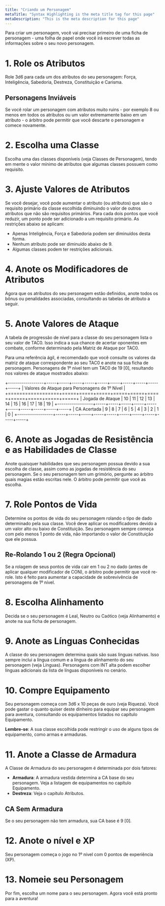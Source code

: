 ```yaml
---
title: "Criando um Personagem"
metaTitle: "Syntax Highlighting is the meta title tag for this page"
metaDescription: "This is the meta description for this page"
---
```


Para criar um personagem, você vai precisar primeiro de uma ficha de personagem - uma folha de papel onde você irá escrever todas as informações sobre o seu novo personagem.

# 1. Role os Atributos
Role 3d6 para cada um dos atributos do seu personagem: Força, Inteligência, Sabedoria, Destreza, Constituição e Carisma. 

## Personagens Inviáveis 
Se você rolar um personagem com atributos muito ruins - por exemplo 8 ou menos em todos os atributos ou um valor extremamente baixo em um atributo - o árbitro pode permitir que você descarte o personagem e comece novamente.

# 2. Escolha uma Classe
Escolha uma das classes disponíveis (veja Classes de Personagem), tendo em mente o valor mínimo de atributos que algumas classes possuem como requisito.

# 3. Ajuste Valores de Atributos
Se você desejar, você pode aumentar o atributo (ou atributos) que são o requisito primário da classe escolhida diminuindo o valor de outros atributos que não são requisitos primários. Para cada dois pontos que você reduzir, um ponto pode ser adicionado a um requisito primário. As restrições abaixo se aplicam:
* Apenas Inteligência, Força e Sabedoria podem ser diminuídos desta forma.
* Nenhum atributo pode ser diminuído abaixo de 9.
* Algumas classes podem ter restrições adicionais.

# 4. Anote os Modificadores de Atributos 
Agora que os atributos do seu personagem estão definidos, anote todos os bônus ou penalidades associadas, consultando as tabelas de atributo a seguir.

# 5. Anote Valores de Ataque
A tabela de progressão de nível para a classe do seu personagem lista o seu valor de TAC0. Isso indica a sua chance de acertar oponentes em combate, conforme determinado pela Matriz de Ataque por TAC0.

Para uma referência ágil, é recomendado que você consulte os valores da matriz de ataque correspondente ao seu TAC0 e anote na sua ficha de personagem. Personagens de 1º nível tem um TAC0 de 19 [0], resultando nos valores de ataque mostrados abaixo:

+------------------+-----+-----+-----+-----+-----+-----+-----+-----+-----+-----+
| Valores de Ataque para Personagens de 1º Nível                               |
+==================+=====+=====+=====+=====+=====+=====+=====+=====+=====+=====+ 
| Jogada de Ataque | 10  | 11  | 12  | 13  | 14  | 15  | 16  | 17  | 18  | 19  |
+------------------+-----+-----+-----+-----+-----+-----+-----+-----+-----+-----+
| CA Acertada      | 9   | 8   |  7  |  6  |  5  |  4  |  3  |  2  |   1 | 0   |
+------------------+-----+-----+-----+-----+-----+-----+-----+-----+-----+-----+



# 6. Anote as Jogadas de Resistência e as Habilidades de Classe
Anote quaisquer habilidades que seu personagem possua devido a sua escolha de classe, assim como as jogadas de resistência do seu personagem. Se o seu personagem tem um grimório, pergunte ao árbitro quais magias estão escritas nele. O árbitro pode permitir que você as escolha.

# 7. Role Pontos de Vida
Determine os pontos de vida do seu personagem rolando o tipo de dado determinado pela sua classe. Você deve aplicar os modificadores devido a um valor alto ou baixo de Constituição. Seu personagem sempre começa com pelo menos 1 ponto de vida, não importando o valor de Constituição que ele possua. 

## Re-Rolando 1 ou 2 (Regra Opcional)
Se a rolagem de seus pontos de vida cair em 1 ou 2 no dado (antes de aplicar qualquer modificador de CON), o árbitro pode permitir que você re-role. Isto é feito para aumentar a capacidade de sobrevivência de personagens de 1º nível.

# 8. Escolha Alinhamento
Decida se o seu personagem é Leal, Neutro ou Caótico (veja Alinhamento) e anote na sua ficha de personagem.

# 9. Anote as Línguas Conhecidas
A classe do seu personagem determina quais são suas línguas nativas. Isso sempre inclui a língua comum e a língua de alinhamento do seu personagem (veja Línguas). Personagens com INT alta podem escolher línguas adicionais da lista de línguas disponíveis no cenário.

# 10. Compre Equipamento
Seu personagem começa com 3d6 x 10 peças de ouro (veja Riqueza). Você pode gastar o quanto quiser deste dinheiro para equipar seu personagem para aventura, consultando os equipamentos listados no capítulo Equipamento.

**Lembre-se**: A sua classe escolhida pode restringir o uso de alguns tipos de equipamento, como armas e armaduras.

# 11. Anote a Classe de Armadura
A Classe de Armadura do seu personagem é determinada por dois fatores:
* **Armadura**: A armadura vestida determina a CA base do seu personagem. Veja a listagem de equipamentos no capítulo Equipamento.
* **Destreza**: Veja o capítulo Atributos.

## CA Sem Armadura
Se o seu personagem não tem armadura, sua CA base é 9 [0].

# 12. Anote o nível e XP
Seu personagem começa o jogo no 1º nível com 0 pontos de experiência (XP).

# 13. Nomeie seu Personagem
Por fim, escolha um nome para o seu personagem. Agora você está pronto para a aventura!
